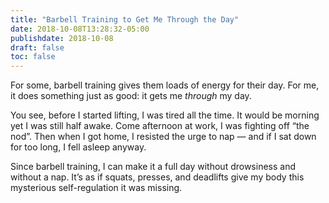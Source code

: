 ```yaml
---
title: "Barbell Training to Get Me Through the Day"
date: 2018-10-08T13:28:32-05:00
publishdate: 2018-10-08
draft: false
toc: false
---
```


For some, barbell training gives them loads of energy for their day. For me, it does something just as good: it gets me _through_ my day. 

<!--more-->

You see, before I started lifting, I was tired all the time. It would be morning yet I was still half awake. Come afternoon at work, I was fighting off “the nod”. Then when I got home, I resisted the urge to nap — and if I sat down for too long, I fell asleep anyway. 

Since barbell training, I can make it a full day without drowsiness and without a nap. It’s as if squats, presses, and deadlifts give my body this mysterious self-regulation it was missing.
